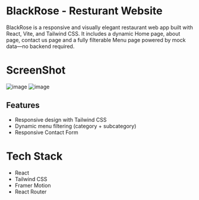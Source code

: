 # BlackRose - Resturant Website
BlackRose is a responsive and visually elegant restaurant web app built with React, Vite, and Tailwind CSS. It includes a dynamic Home page, about page, contact us page and a fully filterable Menu page powered by mock data—no backend required.

# ScreenShot
![image](https://github.com/user-attachments/assets/44dff315-4d7d-4f74-9798-7797bf7084a4)
![image](https://github.com/user-attachments/assets/65da1527-4327-4dd7-9acb-78ea70044419)

## Features
- Responsive design with Tailwind CSS
- Dynamic menu filtering (category + subcategory)
- Responsive Contact Form

# Tech Stack
- React
- Tailwind CSS
- Framer Motion
- React Router







